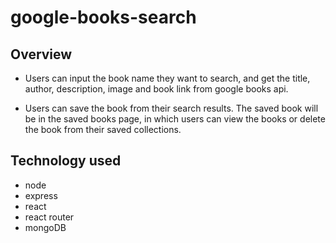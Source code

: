 # google-books-search

## Overview

* Users can input the book name they want to search, and get the title, author, description, image and book link from google books api.

* Users can save the book from their search results. The saved book will be in the saved books page, in which users can view the books or delete the book from their saved collections. 

## Technology used
* node
* express
* react
* react router
* mongoDB
